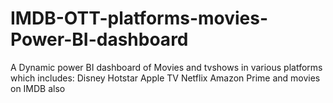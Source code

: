 # IMDB-OTT-platforms-movies-Power-BI-dashboard
A Dynamic power BI dashboard of Movies and tvshows in various platforms which includes:  Disney Hotstar Apple TV Netflix Amazon Prime and movies on IMDB also
